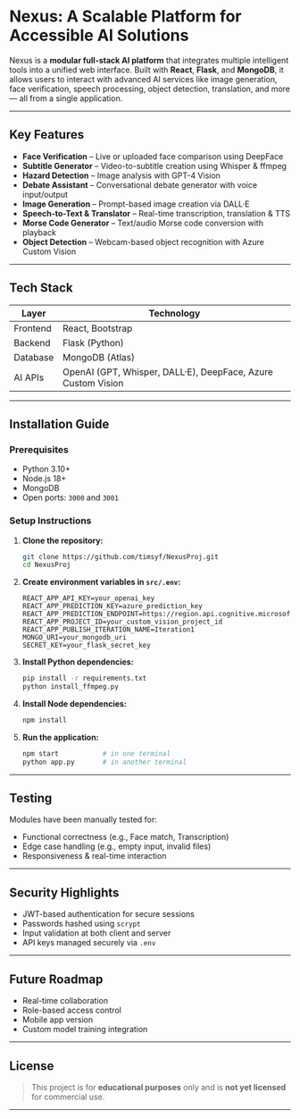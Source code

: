 # Nexus: A Scalable Platform for Accessible AI Solutions

Nexus is a **modular full-stack AI platform** that integrates multiple intelligent tools into a unified web interface. Built with **React**, **Flask**, and **MongoDB**, it allows users to interact with advanced AI services like image generation, face verification, speech processing, object detection, translation, and more — all from a single application.

---

## Key Features

- **Face Verification** – Live or uploaded face comparison using DeepFace
- **Subtitle Generator** – Video-to-subtitle creation using Whisper & ffmpeg
- **Hazard Detection** – Image analysis with GPT-4 Vision
- **Debate Assistant** – Conversational debate generator with voice input/output
- **Image Generation** – Prompt-based image creation via DALL·E
- **Speech-to-Text & Translator** – Real-time transcription, translation & TTS
- **Morse Code Generator** – Text/audio Morse code conversion with playback
- **Object Detection** – Webcam-based object recognition with Azure Custom Vision

---

## Tech Stack
 
| Layer     | Technology                                                   |
|-----------|--------------------------------------------------------------|
| Frontend  | React, Bootstrap                                             |
| Backend   | Flask (Python)                                               |
| Database  | MongoDB (Atlas)                                              |
| AI APIs   | OpenAI (GPT, Whisper, DALL·E), DeepFace, Azure Custom Vision |

---

## Installation Guide

### Prerequisites

- Python 3.10+
- Node.js 18+
- MongoDB
- Open ports: `3000` and `3001`

### Setup Instructions

1. **Clone the repository:**
   ```bash
   git clone https://github.com/timsyf/NexusProj.git
   cd NexusProj
   ```

2. **Create environment variables in `src/.env`:**
   ```env
   REACT_APP_API_KEY=your_openai_key
   REACT_APP_PREDICTION_KEY=azure_prediction_key
   REACT_APP_PREDICTION_ENDPOINT=https://region.api.cognitive.microsoft.com/
   REACT_APP_PROJECT_ID=your_custom_vision_project_id
   REACT_APP_PUBLISH_ITERATION_NAME=Iteration1
   MONGO_URI=your_mongodb_uri
   SECRET_KEY=your_flask_secret_key
   ```

3. **Install Python dependencies:**
   ```bash
   pip install -r requirements.txt
   python install_ffmpeg.py
   ```

4. **Install Node dependencies:**
   ```bash
   npm install
   ```

5. **Run the application:**
   ```bash
   npm start           # in one terminal
   python app.py       # in another terminal
   ```

---

## Testing

Modules have been manually tested for:

- Functional correctness (e.g., Face match, Transcription)
- Edge case handling (e.g., empty input, invalid files)
- Responsiveness & real-time interaction

---

## Security Highlights

- JWT-based authentication for secure sessions
- Passwords hashed using `scrypt`
- Input validation at both client and server
- API keys managed securely via `.env`

---

## Future Roadmap

- Real-time collaboration
- Role-based access control
- Mobile app version
- Custom model training integration

---

## License

> This project is for **educational purposes** only and is **not yet licensed** for commercial use.

---
